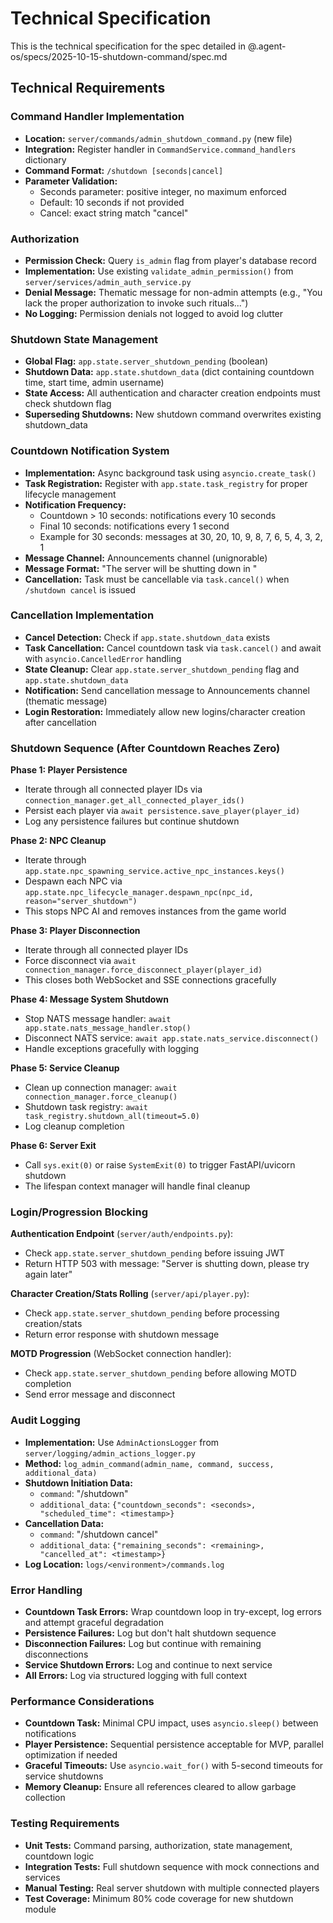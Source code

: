 # Technical Specification

This is the technical specification for the spec detailed in @.agent-os/specs/2025-10-15-shutdown-command/spec.md

## Technical Requirements

### Command Handler Implementation

- **Location:** `server/commands/admin_shutdown_command.py` (new file)
- **Integration:** Register handler in `CommandService.command_handlers` dictionary
- **Command Format:** `/shutdown [seconds|cancel]`
- **Parameter Validation:**
  - Seconds parameter: positive integer, no maximum enforced
  - Default: 10 seconds if not provided
  - Cancel: exact string match "cancel"

### Authorization

- **Permission Check:** Query `is_admin` flag from player's database record
- **Implementation:** Use existing `validate_admin_permission()` from `server/services/admin_auth_service.py`
- **Denial Message:** Thematic message for non-admin attempts (e.g., "You lack the proper authorization to invoke such rituals...")
- **No Logging:** Permission denials not logged to avoid log clutter

### Shutdown State Management

- **Global Flag:** `app.state.server_shutdown_pending` (boolean)
- **Shutdown Data:** `app.state.shutdown_data` (dict containing countdown time, start time, admin username)
- **State Access:** All authentication and character creation endpoints must check shutdown flag
- **Superseding Shutdowns:** New shutdown command overwrites existing shutdown_data

### Countdown Notification System

- **Implementation:** Async background task using `asyncio.create_task()`
- **Task Registration:** Register with `app.state.task_registry` for proper lifecycle management
- **Notification Frequency:**
  - Countdown > 10 seconds: notifications every 10 seconds
  - Final 10 seconds: notifications every 1 second
  - Example for 30 seconds: messages at 30, 20, 10, 9, 8, 7, 6, 5, 4, 3, 2, 1
- **Message Channel:** Announcements channel (unignorable)
- **Message Format:** "The server will be shutting down in <time>"
- **Cancellation:** Task must be cancellable via `task.cancel()` when `/shutdown cancel` is issued

### Cancellation Implementation

- **Cancel Detection:** Check if `app.state.shutdown_data` exists
- **Task Cancellation:** Cancel countdown task via `task.cancel()` and await with `asyncio.CancelledError` handling
- **State Cleanup:** Clear `app.state.server_shutdown_pending` flag and `app.state.shutdown_data`
- **Notification:** Send cancellation message to Announcements channel (thematic message)
- **Login Restoration:** Immediately allow new logins/character creation after cancellation

### Shutdown Sequence (After Countdown Reaches Zero)

**Phase 1: Player Persistence**

- Iterate through all connected player IDs via `connection_manager.get_all_connected_player_ids()`
- Persist each player via `await persistence.save_player(player_id)`
- Log any persistence failures but continue shutdown

**Phase 2: NPC Cleanup**

- Iterate through `app.state.npc_spawning_service.active_npc_instances.keys()`
- Despawn each NPC via `app.state.npc_lifecycle_manager.despawn_npc(npc_id, reason="server_shutdown")`
- This stops NPC AI and removes instances from the game world

**Phase 3: Player Disconnection**

- Iterate through all connected player IDs
- Force disconnect via `await connection_manager.force_disconnect_player(player_id)`
- This closes both WebSocket and SSE connections gracefully

**Phase 4: Message System Shutdown**

- Stop NATS message handler: `await app.state.nats_message_handler.stop()`
- Disconnect NATS service: `await app.state.nats_service.disconnect()`
- Handle exceptions gracefully with logging

**Phase 5: Service Cleanup**

- Clean up connection manager: `await connection_manager.force_cleanup()`
- Shutdown task registry: `await task_registry.shutdown_all(timeout=5.0)`
- Log cleanup completion

**Phase 6: Server Exit**

- Call `sys.exit(0)` or raise `SystemExit(0)` to trigger FastAPI/uvicorn shutdown
- The lifespan context manager will handle final cleanup

### Login/Progression Blocking

**Authentication Endpoint** (`server/auth/endpoints.py`):

- Check `app.state.server_shutdown_pending` before issuing JWT
- Return HTTP 503 with message: "Server is shutting down, please try again later"

**Character Creation/Stats Rolling** (`server/api/player.py`):

- Check `app.state.server_shutdown_pending` before processing creation/stats
- Return error response with shutdown message

**MOTD Progression** (WebSocket connection handler):

- Check `app.state.server_shutdown_pending` before allowing MOTD completion
- Send error message and disconnect

### Audit Logging

- **Implementation:** Use `AdminActionsLogger` from `server/logging/admin_actions_logger.py`
- **Method:** `log_admin_command(admin_name, command, success, additional_data)`
- **Shutdown Initiation Data:**
  - `command`: "/shutdown"
  - `additional_data`: `{"countdown_seconds": <seconds>, "scheduled_time": <timestamp>}`
- **Cancellation Data:**
  - `command`: "/shutdown cancel"
  - `additional_data`: `{"remaining_seconds": <remaining>, "cancelled_at": <timestamp>}`
- **Log Location:** `logs/<environment>/commands.log`

### Error Handling

- **Countdown Task Errors:** Wrap countdown loop in try-except, log errors and attempt graceful degradation
- **Persistence Failures:** Log but don't halt shutdown sequence
- **Disconnection Failures:** Log but continue with remaining disconnections
- **Service Shutdown Errors:** Log and continue to next service
- **All Errors:** Log via structured logging with full context

### Performance Considerations

- **Countdown Task:** Minimal CPU impact, uses `asyncio.sleep()` between notifications
- **Player Persistence:** Sequential persistence acceptable for MVP, parallel optimization if needed
- **Graceful Timeouts:** Use `asyncio.wait_for()` with 5-second timeouts for service shutdowns
- **Memory Cleanup:** Ensure all references cleared to allow garbage collection

### Testing Requirements

- **Unit Tests:** Command parsing, authorization, state management, countdown logic
- **Integration Tests:** Full shutdown sequence with mock connections and services
- **Manual Testing:** Real server shutdown with multiple connected players
- **Test Coverage:** Minimum 80% code coverage for new shutdown module
